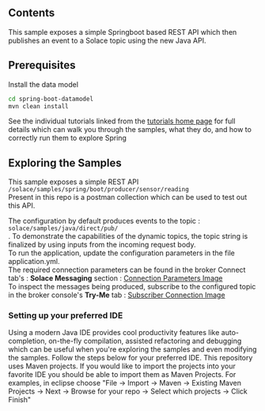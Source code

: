 ## Contents

This sample exposes a simple Springboot based REST API which then publishes an event to a Solace topic using the new
Java API.

## Prerequisites

Install the data model

``` bash
cd spring-boot-datamodel
mvn clean install
```

See the individual tutorials linked from
the [tutorials home page](https://github.com/SolaceSamples/solace-samples-springboot/) for full details which can walk
you through the samples, what they do, and how to correctly run them to explore Spring

## Exploring the Samples

This sample exposes a simple REST API `/solace/samples/spring/boot/producer/sensor/reading` </br>
Present in this repo is a postman collection which can be used to test out this API.

The configuration by default produces events to the topic : `solace/samples/java/direct/pub/` </br>.
To demonstrate the capabilities of the dynamic topics, the topic string is finalized by using inputs from the incoming
request body.<br>
To run the application, update the configuration parameters in the file application.yml. </br>
The required connection parameters can be found in the broker Connect tab's : **Solace Messaging**
section : [Connection Parameters Image](readmeImages/connectionParameters.png)</br>
To inspect the messages being produced, subscribe to the configured topic in the broker console's **Try-Me**
tab : [Subscriber Connection Image](readmeImages/subscriberImage.png)<br>

### Setting up your preferred IDE

Using a modern Java IDE provides cool productivity features like auto-completion, on-the-fly compilation, assisted
refactoring and debugging which can be useful when you're exploring the samples and even modifying the samples. Follow
the steps below for your preferred IDE.
This repository uses Maven projects. If you would like to import the projects into your favorite IDE you should be able
to import them as Maven Projects. For examples, in eclipse choose "File -> Import -> Maven -> Existing Maven Projects ->
Next -> Browse for your repo -> Select which projects -> Click Finish"
